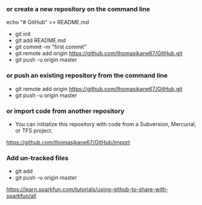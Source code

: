 ### or create a new repository on the command line

echo "# GitHub" >> README.md
- git init
- git add README.md
- git commit -m "first commit"
- git remote add origin https://github.com/thomasjkane67/GitHub.git
- git push -u origin master

### or push an existing repository from the command line

- git remote add origin https://github.com/thomasjkane67/GitHub.git
- git push -u origin master

### or import code from another repository

- You can initialize this repository with code from a Subversion, Mercurial, or TFS project.

https://github.com/thomasjkane67/GitHub/import

### Add un-tracked files

- git add <filename>
- git push -u origin master
  
https://learn.sparkfun.com/tutorials/using-github-to-share-with-sparkfun/all
